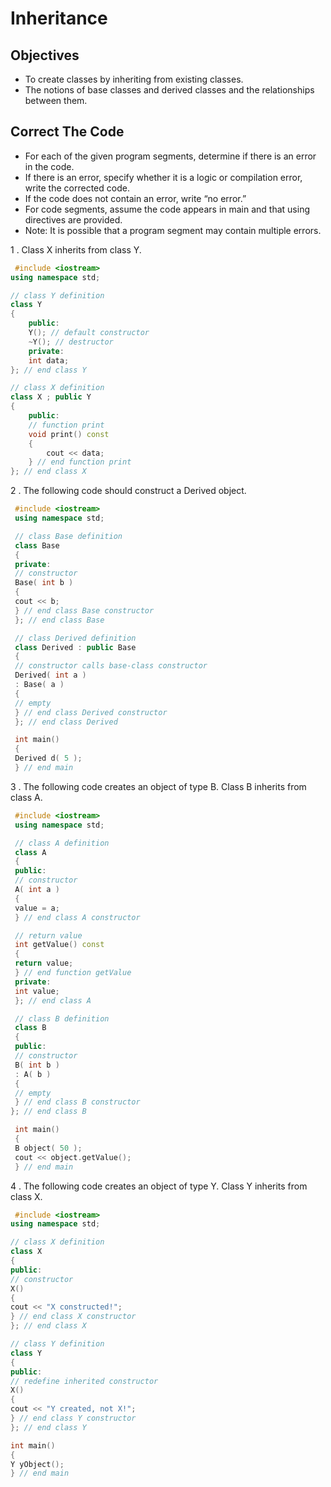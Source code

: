 # Inheritance

## Objectives

* To create classes by inheriting from existing classes.
* The notions of base classes and derived classes and the relationships between them.

## Correct The Code

* For each of the given program segments, determine if there is an error in the code. 
* If there is an error, specify whether it is a logic or compilation error, write the corrected code.
* If the code does not contain an error, write “no error.”
* For code segments, assume the code appears in main and that using directives are provided.
* Note: It is possible that a program segment may contain multiple errors.

1 . Class X inherits from class Y.

```cpp
 #include <iostream>
using namespace std;

// class Y definition
class Y
{
    public:
    Y(); // default constructor
    ~Y(); // destructor
    private:
    int data;
}; // end class Y

// class X definition
class X ; public Y
{
    public:
    // function print
    void print() const
    {
        cout << data;
    } // end function print
}; // end class X
 ```

2 . The following code should construct a Derived object.

```cpp
 #include <iostream>
 using namespace std;

 // class Base definition 
 class Base
 {
 private:
 // constructor
 Base( int b )
 {
 cout << b;
 } // end class Base constructor
 }; // end class Base

 // class Derived definition
 class Derived : public Base
 {
 // constructor calls base-class constructor
 Derived( int a )
 : Base( a )
 {
 // empty
 } // end class Derived constructor
 }; // end class Derived

 int main()
 {
 Derived d( 5 );
 } // end main
```

3 . The following code creates an object of type B. Class B inherits from class A.

```cpp
 #include <iostream>
 using namespace std;

 // class A definition
 class A
 {
 public:
 // constructor
 A( int a )
 {
 value = a;
 } // end class A constructor

 // return value
 int getValue() const
 {
 return value;
 } // end function getValue
 private:
 int value;
 }; // end class A

 // class B definition
 class B
 {
 public:
 // constructor
 B( int b )
 : A( b )
 {
 // empty
 } // end class B constructor
}; // end class B

 int main()
 {
 B object( 50 );
 cout << object.getValue();
 } // end main

 ```
 
 4 . The following code creates an object of type Y. Class Y inherits from class X.
 
 ```cpp
  #include <iostream>
 using namespace std;

 // class X definition
 class X
 {
 public:
 // constructor
 X()
 {
 cout << "X constructed!";
 } // end class X constructor
 }; // end class X

 // class Y definition
 class Y
 {
 public:
 // redefine inherited constructor
 X()
 {
 cout << "Y created, not X!";
 } // end class Y constructor
 }; // end class Y

 int main()
 {
 Y yObject();
 } // end main
 ```
